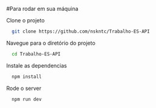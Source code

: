 #Para rodar em sua máquina

Clone o projeto

```bash
  git clone https://github.com/nskntc/Trabalho-ES-API
```

Navegue para o diretório do projeto

```bash
  cd Trabalho-ES-API
```

Instale as dependencias

```bash
  npm install
```

Rode o server

```bash
  npm run dev
```

